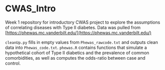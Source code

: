 # CWAS_Intro
Week 1 repository for introductory CWAS project to explore the assumptions of correlating diseases with Type II diabetes.
Data was pulled from [https://phewas.mc.vanderbilt.edu/](https://phewas.mc.vanderbilt.edu/)

`cleanUp.py` fills in empty values from `Phewas_rawcode.txt` and outputs clean data into `Phewas_code.txt`. `phewas.R` contains functions that simulate a hypothetical cohort of Type II diabetics and the prevalence of common comorbidities, as well as computes the odds-ratio between case and control.
